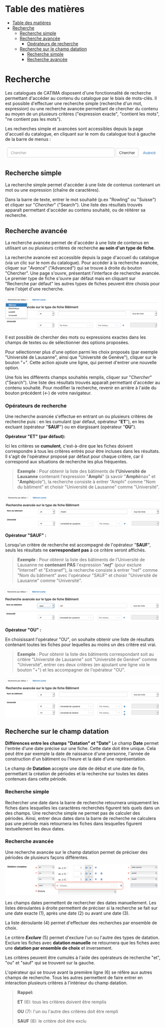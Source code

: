 # Table des matières

- [Table des matières](#table-des-matières)
- [Recherche](#recherche)
  - [Recherche simple](#recherchesimple)
  - [Recherche avancée](#rechercheavancee)
    - [Opérateurs de recherche](#operateurs)
  - [Recherche sur le champ datation](#recherchedatation)
    - [Recherche simple](#recherchedatationsimple)
    - [Recherche avancée](#recherchedatationavancee)

# Recherche

Les catalogues de CATIMA disposent d'une fonctionnalité de recherche permettant d'accéder au contenu du catalogue par le biais de mots-clés. Il est possible d'effectuer une recherche simple (recherche d'un mot, expression) ou une recherche avancée permettant de chercher du contenu au moyen de un plusieurs critères ("expression exacte", "contient les mots", "ne contient pas les mots").

Les recherches simple et avancées sont accessibles depuis la page d'accueil du catalogue, en cliquant sur le nom du catalogue tout à gauche de la barre de menus :

![](assets/search/search.png)

<a id="recherchesimple"></a>
## Recherche simple

La recherche simple permet d'accéder à une liste de contenus contenant un mot ou une expression (chaîne de caractères). 

Dans la barre de texte, entrer le mot souhaité (p.ex "Rowling" ou "Suisse") et cliquer sur "*Chercher*" ("Search"). Une liste des résultats trouvés apparaît permettant d'accéder au contenu souhaité, ou de réitérer sa recherche.

<a id="rechercheavancee"></a>
## Recherche avancée 

La recherche avancée permet de d'accéder à une liste de contenus en utilisant un ou plusieurs critères de recherche **au sein d'un type de fiche**. 

La recherche avancée est accessible depuis la page d'accueil du catalogue (via un clic sur le nom du catalogue). Pour accéder à la recherche avancée, cliquer sur "*Avancé*" ("Advanced") qui se trouve à droite du bouton "Chercher". Une page s'ouvre, présentant l'interface de recherche avancée. Le premier type de fiche s'ouvre par défaut mais en cliquant sur "Recherche par défaut" les autres types de fiches peuvent être choisis pour faire l'objet d'une recherche.

![](assets/search/adv_search_1.png)

Il est possible de chercher des mots ou expressions exactes dans les champs de textes ou de sélectionner des options proposées. 

Pour sélectionner plus d'une option parmi les choix proposés (par exemple "Université de Lausanne", ainsi que "Université de Genève"), cliquer sur le bouton "+". Cette action ajoute une ligne, qui permet d'entrer une nouvelle option.

Une fois les différents champs souhaités remplis, cliquer sur "*Chercher*" ("Search"). Une liste des résultats trouvés apparaît permettant d'accéder au contenu souhaité. Pour modifier la recherche, revenir en arrière à l'aide du bouton précédent (<-) de votre navigateur.


<a id="operateurs"></a>
### Opérateurs de recherche

Une recherche avancée s'effectue en entrant un ou plusieurs critères de recherche puis : en les cumulant (par défaut, opérateur "**ET**"), en les excluant (opérateur "**SAUF**") ou en élargissant (opérateur "**OU**").

**Opérateur "ET" (par défaut):**

Ici les critères se **cumulent**, c'est-à-dire que les fiches doivent correspondre à tous les critères entrés pour être incluses dans les résultats. Il s'agit de l'opérateur proposé par défaut pour chaque critère, car il correspond aux situations de recherche les plus fréquentes. 

> **Exemple** : Pour obtenir la liste des bâtiments de **l'Université de Lausanne** contenant l'expression "**Amphi**" (à savoir "**Amphi**max" et "**Amphi**pole"), la recherche consiste à entrer "Amphi" comme "Nom du bâtiment" et choisir "Université de Lausanne" comme "Université".

![](assets/search/adv_search_ex_AND.png)

**Opérateur "SAUF" :**

Lorsqu'un critère de recherche est accompagné de l'opérateur "**SAUF**", seuls les résultats ne **correspondant pas** à ce critère seront affichés.

> **Exemple** : Pour obtenir la liste des bâtiments de l'Université de Lausanne ne **contenant PAS** l'expression "***nef***" (pour exclure "Internef" et "Extranef"), la recherche consiste à entrer "nef" comme "Nom du bâtiment" avec l'opérateur "SAUF" et choisir "Université de Lausanne" comme "Université".

![](assets/search/adv_search_ex_NOT.png)

**Opérateur "OU" :**

En choisissant l'opérateur "OU", on souhaite obtenir une liste de résultats contenant toutes les fiches pour lequelles au moins un des critère est vrai. 

> **Exemple** : Pour obtenir la liste des bâtiments correspondant soit au critère "Université de Lausanne" soit "Université de Genève" comme "Université", entrer ces deux critères (en ajoutant une ligne *via* le bouton "+") et les accompagner de l'opérateur "OU".

![](assets/search/adv_search_ex_OR.png)

<a id="recherchedatation"></a>
## Recherche sur le champ datation

**Différences entre les champs "Datation" et "Date"**
Le champ **Date** permet l'entrée d'une date précise sur une fiche. Cette date doit être unique. Cela peut être par exemple la date de naissance d'une personne, l'année de construction d'un bâtiment ou l'heure et la date d'une représentation.

Le champ de **Datation** accepte une date de début et une date de fin, permettant la création de périodes et la recherche sur toutes les dates contenues dans cette période.

<a id="recherchedatationsimple"></a>
### Recherche simple

Rechercher une date dans la barre de recherche retournera uniquement les fiches dans lesquelles les caractères recherchés figurent tels quels dans un des champs. Une recherche simple ne permet pas de calculer des périodes.
Ainsi, entrer deux dates dans la barre de recherche ne calculera pas une période mais retournera les fiches dans lesquelles figurent textuellement les deux dates.

<a id="recherchedatationavancee"></a>
### Recherche avancée

Une recherche avancée sur le champ datation permet de préciser des périodes de plusieurs façons différentes.

![](assets/datation/recherche_avancee.png)

Les champs dates permettent de rechercher des dates manuellement. Les listes déroulantes à droite permettent de préciser si la recherche se fait sur une date exacte (1), après une date (2) ou avant une date (3).

La liste déroulante (4) permet d'effectuer des recherches par ensemble de choix.

Le critère ***Exclure*** (5) permet d'exclure l'un ou l'autre des types de datation. Exclure les fiches avec **datation manuelle** ne retournera que les fiches avec une **datation par ensemble de choix** et inversement.

Les critères peuvent être cumulés à l'aide des opérateurs de recherche "et", "ou" et "sauf" qui se trouvent sur la gauche.

L'opérateur qui se trouve avant la première ligne (6) se réfère aux autres champs de recherche. Tous les autres permettent de faire entrer en interaction plusieurs critères à l'intérieur du champ datation.
>  **Rappel:**
> 
> **ET** (6): tous les critères doivent être remplis
> 
> **OU** (7): l'un ou l'autre des critères doit être rempli
> 
> **SAUF** (8): le critère doit être exclu
